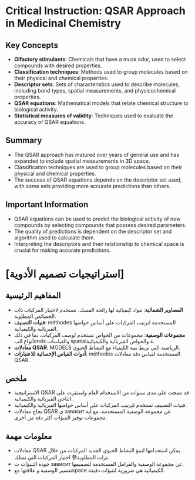 # Critical Instruction: QSAR Approach in Medicinal Chemistry
## Key Concepts

* **Olfactory stimulants**: Chemicals that have a musk odor, used to select compounds with desired properties.
* **Classification techniques**: Methods used to group molecules based on their physical and chemical properties.
* **Descriptor sets**: Sets of characteristics used to describe molecules, including bond types, spatial measurements, and physicochemical properties.
* **QSAR equations**: Mathematical models that relate chemical structure to biological activity.
* **Statistical measures of validity**: Techniques used to evaluate the accuracy of QSAR equations.

## Summary
* The QSAR approach has matured over years of general use and has expanded to include spatial measurements in 3D space.
* Classification techniques are used to group molecules based on their physical and chemical properties.
* The success of QSAR equations depends on the descriptor set used, with some sets providing more accurate predictions than others.

## Important Information
* QSAR equations can be used to predict the biological activity of new compounds by selecting compounds that possess desired parameters.
* The quality of predictions is dependent on the descriptor set and algorithm used to calculate them.
* Interpreting the descriptors and their relationship to chemical space is crucial for making accurate predictions.

# [استراتيجيات تصميم الأدوية]
## المفاهيم الرئيسية

* **المصاوير الشمالية**: مواد كيميائية لها رائحة المسك، تستخدم لاختيار المركبات ذات الخصائص المطلوبة.
* **فنيات التصنيف**: méthodes المستخدمة لترتيب المركبات على أساس خواصها الفيزيائية والكيميائية.
* **مجموعات الوصفية**: مجموعات من الخواص تستخدم لوصف المركبات، بما في ذلك أنواع البonds والقياسات spatialة والخواص الفيزيائية والكيميائية.
* **معادلات QSAR**: MODELS الرياضية التي تربط بنية الكيمياء مع النشاط الحيوي.
* **أدوات القياس الإحصائية للاعتبارات**: méthodes المستخدمة لقياس دقة معادلات QSAR.

## ملخص

* الاستراتيجية QSAR قد نضجت على مدى سنوات من الاستخدام العام واستقرت على الناحي الفيزيائية والكيميائية.
* فنيات التصنيف تستخدم لترتيب المركبات على أساس خواصها الفيزيائية والكيميائية.
* نجاح معادلات QSAR ي зависит عن مجموعة الوصفية المستخدمة، مع أية مجموعات توفير التنبؤات أكثر دقة من أخرى.

## معلومات مهمة

* معادلات QSAR يمكن استخدامها لتنبؤ النشاط الحيوي الجديد المركبات من خلال اختيار المركبات التي تمتلك 參ترات المطلوبة.
* جودة التنبؤات ت зависит عن مجموعة الوصفية والفرامل المستخدمة لتصميمها.
* تفسير الوصفية و علاقتها معspace الكيميائية هي ضرورية لتنبؤات دقيقة.